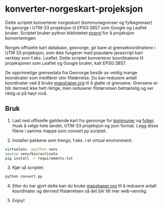 # konverter-norgeskart-projeksjon

Dette scriptet konverterer norgeskart (kommunegrenser og fylkegrenser) fra genorge i UTM-33 projeksjon 
til EPSG:3857 som Google og Leaflet bruker.
Scriptet bruker python biblioteket [pyproj](https://pypi.org/project/pyproj/) for å projeksjon konverteringen.

Norges offisielle kart database, geonorge, gir bare ut grensekoordinatene i UTM 33 projeksjon, 
som ikke fungerer med populære javascript kart verktøy som f.eks. Leaflet. 
Dette scriptet konverterer koordinatene til projeksjonen som Leaflet og Google bruker, kalt EPSG:3857.

De opprinnelige grensedata fra Geonorge består av veldig mange koordinater som medfører stor filstørrelse. 
Du kan redusere antall koordinater ved å bruke [mapshaper.org](http://mapshaper.org) til å glatte ut grensene. 
Grensene er blir dermed ikke helt riktige, men reduserer filstørrelsen betraktelig og ser riktig ut på høyt nivå.


## Bruk

1. Last ned offisielle gjeldende kart fra geonorge for [kommuner](https://kartkatalog.geonorge.no/metadata/041f1e6e-bdbc-4091-b48f-8a5990f3cc5b) og [fylker](https://kartkatalog.geonorge.no/metadata/6093c8a8-fa80-11e6-bc64-92361f002671). Husk å velge hele landet, UTM-33 projeksjon og json format. Legg disse filene i samme mappe som convert.py scriptet.

2. Installer pakkene som trengs, f.eks. i et virtual environment:
```bash
virtualenv -ppython venv
source venv/bin/activate
pip install -r requirements.txt
```

3. Kjør så scriptet:
```bash
python convert.py
```

4. Etter du har gjort dette kan du bruke [mapshaper.org](http://mapshaper.org) til å redusere antall koordinater og dermed filstørrelsen så det blir litt mer web-vennlig.

5. Enjoy!
